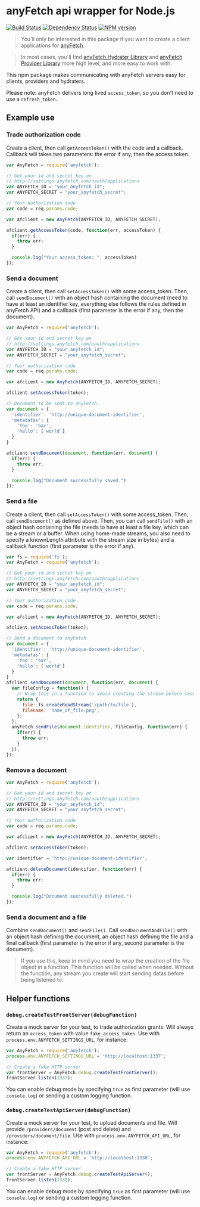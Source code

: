 anyFetch api wrapper for Node.js
================================
[![Build Status](https://travis-ci.org/Papiel/anyfetch.js.png?branch=master)](https://travis-ci.org/Papiel/anyfetch.js)
[![Dependency Status](https://gemnasium.com/Papiel/anyfetch.js.png)](https://gemnasium.com/Papiel/anyfetch.js)
[![NPM version](https://badge.fury.io/js/anyfetch.png)](http://badge.fury.io/js/anyfetch)


> You'll only be interested in this package if you want to create a client applications for [anyFetch](http://anyFetch.com).

> In most cases, you'll find [anyFetch Hydrater Library](https://github.com/Papiel/anyfetch-hydratation.js) and [anyFetch Provider Library](https://github.com/Papiel/anyfetch-provider.js) more high level, and more easy to work with.

This npm package makes communicating with anyFetch servers easy for clients, providers and hydraters.

Please note: anyFetch delivers long lived `access_token`, so you don't need to use a `refresh_token`.

Example use
-----------

### Trade authorization code
Create a client, then call `getAccessToken()` with the code and a callback. Callback will takes two parameters: the error if any, then the access token.

```javascript
var AnyFetch = require('anyfetch');

// Get your id and secret key on
// http://settings.anyfetch.com/oauth/applications
var ANYFETCH_ID = "your_anyfetch_id";
var ANYFETCH_SECRET = "your_anyfetch_secret";

// Your authorization code
var code = req.params.code;

var afclient = new AnyFetch(ANYFETCH_ID, ANYFETCH_SECRET);

afclient.getAccessToken(code, function(err, accessToken) {
  if(err) {
    throw err;
  }

  console.log("Your access_token: ", accessToken)
});
```

### Send a document
Create a client, then call `setAccessToken()` with some access_token. Then, call `sendDocument()` with an object hash containing the document (need to have at least an identifier key, everything else follows the rules defined in anyFetch API) and a callback (first parameter is the error if any, then the document).

```javascript
var AnyFetch = require('anyfetch');

// Get your id and secret key on
// http://settings.anyfetch.com/oauth/applications
var ANYFETCH_ID = "your_anyfetch_id";
var ANYFETCH_SECRET = "your_anyfetch_secret";

// Your authorization code
var code = req.params.code;

var afclient = new AnyFetch(ANYFETCH_ID, ANYFETCH_SECRET);

afclient.setAccessToken(token);

// Document to be sent to anyFetch.
var document = {
  'identifier': 'http://unique-document-identifier',
  'metadatas': {
    'foo': 'bar',
    'hello': ['world']
  }
}

afclient.sendDocument(document, function(err, document) {
  if(err) {
    throw err;
  }

  console.log("Document successfully saved.")
});
```

### Send a file
Create a client, then call `setAccessToken()` with some access_token. Then, call `sendDocument()` as defined above.
Then, you can call `sendFile()` with an object hash containing the file (needs to have at least a file key, which can be a stream or a buffer. When using home-made streams, you also need to specify a knownLength attribute with the stream size in bytes) and a callback function (first parameter is the error if any).

```javascript
var fs = require('fs');
var AnyFetch = require('anyfetch');

// Get your id and secret key on
// http://settings.anyfetch.com/oauth/applications
var ANYFETCH_ID = "your_anyfetch_id";
var ANYFETCH_SECRET = "your_anyfetch_secret";

// Your authorization code
var code = req.params.code;

var afclient = new AnyFetch(ANYFETCH_ID, ANYFETCH_SECRET);

afclient.setAccessToken(token);

// Send a document to anyFetch
var document = {
  'identifier': 'http://unique-document-identifier',
  'metadatas': {
    'foo': 'bar',
    'hello': ['world']
  }
}
afclient.sendDocument(document, function(err, document) {
  var fileConfig = function() {
    // Wrap this in a function to avoid creating the stream before reading it.
    return {
      file: fs.createReadStream('/path/to/file'),
      filename: 'name_of_file.png',
    };
  };
  anyFetch.sendFile(document.identifier, fileConfig, function(err) {
    if(err) {
      throw err;
    }
  });
});
```

### Remove a document
```javascript
var AnyFetch = require('anyfetch');

// Get your id and secret key on
// http://settings.anyfetch.com/oauth/applications
var ANYFETCH_ID = "your_anyfetch_id";
var ANYFETCH_SECRET = "your_anyfetch_secret";

// Your authorization code
var code = req.params.code;

var afclient = new AnyFetch(ANYFETCH_ID, ANYFETCH_SECRET);

afclient.setAccessToken(token);

var identifier = 'http://unique-document-identifier';

afclient.deleteDocument(identifier, function(err) {
  if(err) {
    throw err;
  }

  console.log("Document successfully deleted.")
});
```

### Send a document and a file
Combine `sendDocument()` and `sendFile()`.
Call `sendDocumentAndFile()` with an object hash defining the document, an object hash defining the file and a final callback (first parameter is the error if any, second parameter is the document).

> If you use this, keep in mind you need to wrap the creation of the file object in a function. This function will be called when needed. Without the function, any stream you create will start sending datas before being listened to.

## Helper functions

### `debug.createTestFrontServer(debugFunction)`
Create a mock server for your test, to trade authorization grants.
Will always return an `access_token` with value `fake_access_token`.
Use with `process.env.ANYFETCH_SETTINGS_URL`, for instance:

```javascript
var AnyFetch = require('anyfetch');
process.env.ANYFETCH_SETTINGS_URL = 'http://localhost:1337';

// Create a fake HTTP server
var frontServer = AnyFetch.debug.createTestFrontServer();
frontServer.listen(1337);
```

You can enable debug mode by specifying `true` as first parameter (will use `console.log`) or sending a custom logging function.

### `debug.createTestApiServer(debugFunction)`
Create a mock server for your test, to upload documents and file.
Will provide `/providers/document` (post and delete) and `/providers/document/file`.
Use with `process.env.ANYFETCH_API_URL`, for instance:

```javascript
var AnyFetch = require('anyfetch');
process.env.ANYFETCH_API_URL = 'http://localhost:1338';

// Create a fake HTTP server
var frontServer = AnyFetch.debug.createTestApiServer();
frontServer.listen(1338);
```

You can enable debug mode by specifying `true` as first parameter (will use `console.log`) or sending a custom logging function.
